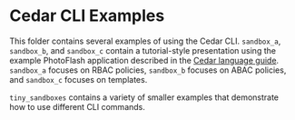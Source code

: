 # Cedar CLI Examples

This folder contains several examples of using the Cedar CLI. `sandbox_a`, `sandbox_b`, and `sandbox_c` contain a tutorial-style presentation using the example PhotoFlash application described in the [Cedar language guide](https://docs.cedarpolicy.com/overview/scenario.html). `sandbox_a` focuses on RBAC policies, `sandbox_b` focuses on ABAC policies, and `sandbox_c` focuses on templates.

`tiny_sandboxes` contains a variety of smaller examples that demonstrate how to use different CLI commands.
